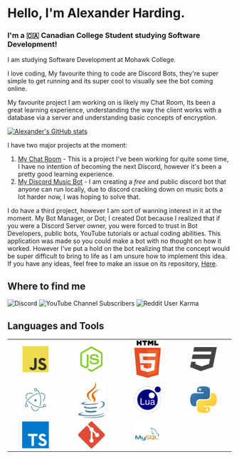 # Hello, I'm Alexander Harding.
### I'm a 🇨🇦 Canadian College Student studying Software Development!

I am studying Software Development at Mohawk College.

I love coding, My favourite thing to code are Discord Bots, they're super simple to get running and its super cool to visually see the bot coming online.

My favourite project I am working on is likely my Chat Room, Its been a great learning experience, understanding the way the client works with a database via a server and understanding basic concepts of encryption.

[![Alexander's GitHub stats](https://github-readme-stats.vercel.app/api?username=BackwardsUser)](https://github.com/BackwardsUser)

I have two major projects at the moment:
1. [My Chat Room](https://github.com/BackwardsUser/Basic-Chat-Room) - This is a project I've been working for quite some time, I have no intention of becoming the next Discord, however it's been a pretty good learning experience.
2. [My Discord Music Bot](https://github.com/BackwardsUser/RadioBot) - I am creating a *free* and public discord bot that anyone can run locally, due to discord cracking down on music bots a lot harder now, I was hoping to solve that.

I do have a third project, however I am sort of wanning interest in it at the moment. My Bot Manager, or Dot; I created Dot because I realized that if you were a Discord Server owner, you were forced to trust in Bot Developers, public bots, YouTube tutorials or actual coding abilities. This application was made so you could make a bot with no thought on how it worked. However I've put a hold on the bot realizing that the concept would be super difficult to bring to life as I am unsure how to implement this idea. If you have any ideas, feel free to make an issue on its repository, [Here](https://github.com/BackwardsUser/Dot-Bot-Manager/issues).

## Where to find me
![Discord](https://img.shields.io/discord/1037779805376098356?color=%235865F2&style=flat-square)
![YouTube Channel Subscribers](https://img.shields.io/youtube/channel/subscribers/UC0PlE5BpxH_A_g0q5XqrrNw?color=%23ff0000&style=flat-square)
![Reddit User Karma](https://img.shields.io/reddit/user-karma/combined/Backwards_User__?color=%23ff4500&style=flat-square)

## Languages and Tools
<table width="100">
<tr>
    <td align="center" width="190">
        <img src="./assets/images/javascript.svg" alt="JS" width="60">
    </td>
    <td align="center" width="190">
        <img src="./assets/images/node-js.svg" alt="NJS" width="60">
    </td>
    <td align="center" width="190">
        <img src="./assets/images/html.svg" alt="HTML" width="60">
    </td>
    <td align="center" width="190">
        <img src="./assets/images/css.svg" alt="CSS" width="60">
    </td> 
</tr>
<tr>
    <td align="center" width="190">
        <img src="./assets/images/electron.svg" alt="electron" width="60">
    </td>
    <td align="center" width="190">
        <img src="./assets/images/java.svg" alt="Java" width="60">
    </td>
    <td align="center" width="190">
        <img src="./assets/images/lua.svg" alt="lua" width="60">
    </td>
    <td align="center" width="190">
        <img src="./assets/images/python.svg" alt="PY" width="60">
    </td>
</tr>
<tr>
    <td align="center" width="190">
        <img src="./assets/images/typescript.svg" alt="TS" width="60">
    </td>
    <td align="center" width="190">
        <img src="./assets/images/git.svg" alt="git" width="60">
    </td>
    <td align="center" width="190">
        <img src="./assets/images/mysql.svg" alt="mysql" width="60">
    </td>
    <td align="center" width="190">
        <img src="" alt="" width="60">
    </td>
</tr>
</table>
